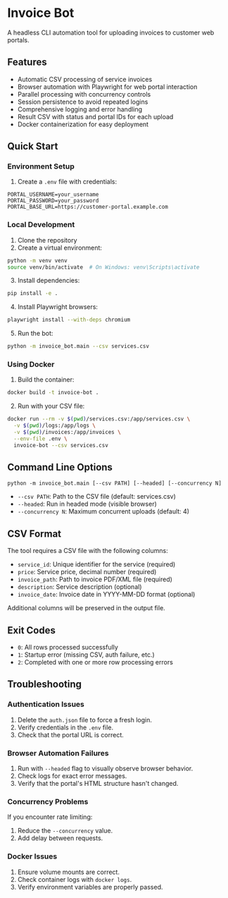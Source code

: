 # Invoice Bot

A headless CLI automation tool for uploading invoices to customer web portals.

## Features

- Automatic CSV processing of service invoices
- Browser automation with Playwright for web portal interaction
- Parallel processing with concurrency controls
- Session persistence to avoid repeated logins
- Comprehensive logging and error handling
- Result CSV with status and portal IDs for each upload
- Docker containerization for easy deployment

## Quick Start

### Environment Setup

1. Create a `.env` file with credentials:

```
PORTAL_USERNAME=your_username
PORTAL_PASSWORD=your_password
PORTAL_BASE_URL=https://customer-portal.example.com
```

### Local Development

1. Clone the repository
2. Create a virtual environment:
```bash
python -m venv venv
source venv/bin/activate  # On Windows: venv\Scripts\activate
```

3. Install dependencies:
```bash
pip install -e .
```

4. Install Playwright browsers:
```bash
playwright install --with-deps chromium
```

5. Run the bot:
```bash
python -m invoice_bot.main --csv services.csv
```

### Using Docker

1. Build the container:
```bash
docker build -t invoice-bot .
```

2. Run with your CSV file:
```bash
docker run --rm -v $(pwd)/services.csv:/app/services.csv \
  -v $(pwd)/logs:/app/logs \
  -v $(pwd)/invoices:/app/invoices \
  --env-file .env \
  invoice-bot --csv services.csv
```

## Command Line Options

```
python -m invoice_bot.main [--csv PATH] [--headed] [--concurrency N]
```

- `--csv PATH`: Path to the CSV file (default: services.csv)
- `--headed`: Run in headed mode (visible browser)
- `--concurrency N`: Maximum concurrent uploads (default: 4)

## CSV Format

The tool requires a CSV file with the following columns:

- `service_id`: Unique identifier for the service (required)
- `price`: Service price, decimal number (required)
- `invoice_path`: Path to invoice PDF/XML file (required)
- `description`: Service description (optional)
- `invoice_date`: Invoice date in YYYY-MM-DD format (optional)

Additional columns will be preserved in the output file.

## Exit Codes

- `0`: All rows processed successfully
- `1`: Startup error (missing CSV, auth failure, etc.)
- `2`: Completed with one or more row processing errors

## Troubleshooting

### Authentication Issues

1. Delete the `auth.json` file to force a fresh login.
2. Verify credentials in the `.env` file.
3. Check that the portal URL is correct.

### Browser Automation Failures

1. Run with `--headed` flag to visually observe browser behavior.
2. Check logs for exact error messages.
3. Verify that the portal's HTML structure hasn't changed.

### Concurrency Problems

If you encounter rate limiting:
1. Reduce the `--concurrency` value.
2. Add delay between requests.

### Docker Issues

1. Ensure volume mounts are correct.
2. Check container logs with `docker logs`.
3. Verify environment variables are properly passed.